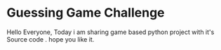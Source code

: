 # Guessing Game Challenge
Hello Everyone, Today i am sharing game based python project with it's Source code . hope you like it.
